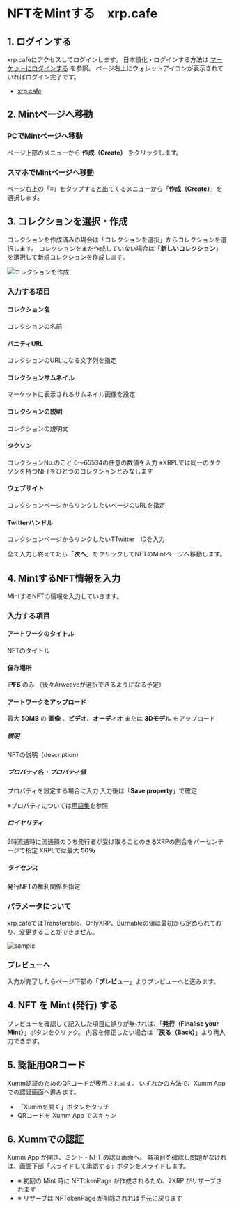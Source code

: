 # NFTをMintする　xrp.cafe

<!----------------------------------------------->
<a id="03_02_01"></a>
## 1. ログインする
<!----------------------------------------------->

xrp.cafeにアクセスしてログインします。
日本語化・ログインする方法は [マーケットにログインする](/02.md#02_03) を参照。
ページ右上にウォレットアイコンが表示されていればログイン完了です。
- [xrp.cafe](https://xrp.cafe/)


<!----------------------------------------------->
<a id="03_02_02"></a>
## 2. Mintページへ移動
<!----------------------------------------------->

### PCでMintページへ移動
ページ上部のメニューから **作成（Create）** をクリックします。

### スマホでMintページへ移動
ページ右上の「≡」をタップすると出てくるメニューから「**作成（Create）**」を選択します。


<!----------------------------------------------->
<a id="03_02_03"></a>
## 3. コレクションを選択・作成
<!----------------------------------------------->

コレクションを作成済みの場合は「コレクションを選択」からコレクションを選択します。
コレクションをまだ作成していない場合は「**新しいコレクション**」を選択して新規コレクションを作成します。

![コレクションを作成](/manual_pic/03_02_pic01.png)

### 入力する項目

#### コレクション名
コレクションの名前

#### バニティURL
コレクションのURLになる文字列を指定

#### コレクションサムネイル
マーケットに表示されるサムネイル画像を設定

#### コレクションの説明
コレクションの説明文

#### タクソン
コレクションNo.のこと
0〜65534の任意の数値を入力
※XRPLでは同一のタクソンを持つNFTをひとつのコレクションとみなします

#### ウェブサイト
コレクションページからリンクしたいページのURLを指定

#### Twitterハンドル
コレクションページからリンクしたいTTwitter　IDを入力

全て入力し終えてたら「**次へ**」をクリックしてNFTのMintページへ移動します。


<!----------------------------------------------->
<a id="03_01_04"></a>
## 4. MintするNFT情報を入力
<!----------------------------------------------->

MintするNFTの情報を入力していきます。

### 入力する項目

#### アートワークのタイトル
NFTのタイトル

#### 保存場所
**IPFS** のみ
（後々Arweaveが選択できるようになる予定）

#### アートワークをアップロード
最大 **50MB** の **画像** 、**ビデオ**、**オーディオ** または **3Dモデル** をアップロード

##### 説明
NFTの説明（description）

##### プロパティ名・プロパティ値
プロパティを設定する場合に入力
入力後は「**Save property**」で確定

※プロパティについては[用語集](/glossary.md#glo_property)を参照

##### ロイヤリティ
2時流通時に流通額のうち発行者が受け取ることのきるXRPの割合をパーセンテージで指定
XRPLでは最大 **50％**

##### ライセンス
発行NFTの権利関係を指定

### パラメータについて
xrp.cafeではTransferable、OnlyXRP、Burnableの値は最初から定められており、変更することができません。

![sample](/manual_pic/03_02_pic02.png)

### プレビューへ

入力が完了したらページ下部の「**プレビュー**」よりプレビューへと進みます。


<!----------------------------------------------->
<a id="03_01_04"></a>
## 4. NFT を Mint (発行) する
<!----------------------------------------------->

プレビューを確認して記入した項目に誤りが無ければ、「**発行（Finalise your Mint）**」ボタンをクリック。
内容を修正したい場合は「**戻る（Back）**」より再入力できます。


<!----------------------------------------------->
<a id="03_01_05"></a>
## 5. 認証用QRコード
<!----------------------------------------------->

Xumm認証のためのQRコードが表示されます。
いずれかの方法で、Xumm App での認証画面へ進みます。

- 「Xummを開く」ボタンをタッチ
- QRコードを Xumm App でスキャン


<!----------------------------------------------->
<a id="03_01_06"></a>
## 6. Xummでの認証
<!----------------------------------------------->

Xumm App が開き、ミント・NFT の認証画面へ。
各項目を確認し問題がなければ、画面下部「スライドして承認する」ボタンをスライドします。


- ※ 初回の Mint 時に NFTokenPage が作成されるため、2XRP がリザーブされます
- ※ リザーブは NFTokenPage が削除されれば手元に戻ります
